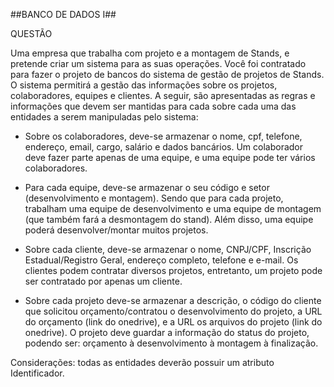 ##BANCO DE DADOS I##

QUESTÃO

 Uma empresa que trabalha com projeto e a montagem de Stands, e pretende criar um sistema para as suas operações. Você foi contratado para fazer o projeto de bancos do sistema de gestão de projetos de Stands. O sistema permitirá a gestão das informações sobre os projetos, colaboradores, equipes e clientes. A seguir, são apresentadas as regras e informações que devem ser mantidas para cada sobre cada uma das entidades a serem manipuladas pelo sistema:
 
* Sobre os colaboradores, deve-se armazenar o nome, cpf, telefone, endereço, email, cargo, salário e dados bancários. Um colaborador deve fazer parte apenas de uma equipe, e uma equipe pode ter vários colaboradores.
 
* Para cada equipe, deve-se armazenar o seu código e setor (desenvolvimento e montagem). Sendo que para cada projeto, trabalham uma equipe de desenvolvimento e uma equipe de montagem (que também fará a desmontagem do stand). Além disso, uma equipe poderá desenvolver/montar muitos projetos.
 
* Sobre cada cliente, deve-se armazenar o nome, CNPJ/CPF, Inscrição Estadual/Registro Geral, endereço completo, telefone e e-mail. Os clientes podem contratar diversos projetos, entretanto, um projeto pode ser contratado por apenas um cliente.
 
* Sobre cada projeto deve-se armazenar a descrição, o código do cliente que solicitou orçamento/contratou o desenvolvimento do projeto, a URL do orçamento (link do onedrive), e a URL os arquivos do projeto (link do onedrive). O projeto deve guardar a informação do status do projeto, podendo ser: orçamento à desenvolvimento à montagem à finalização.
 
Considerações: todas as entidades deverão possuir um atributo Identificador.


